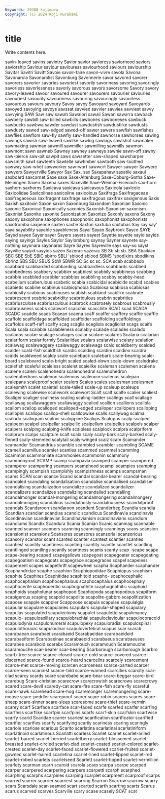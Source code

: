 ```yaml
---
Keywords: 29388 kojimura
Copyright: (C) 2024 Koji Murakami
---
```


# title

Write contents here.



 savin-leaved savins savintry Savior savior savioress saviorhood saviors saviorship
Saviour saviour saviouress saviourhood saviours saviourship Savitar Savitri Savitt Savoie
savoir-faire savoir-vivre savola Savona Savonarola Savonarolist Savonburg Savonnerie savor savored
savorer savorers savorier savories savoriest savorily savoriness savoring savoringly savorless
savorlessness savorly savorous savors savorsome Savory savory savory-leaved savour savoured
savourer savourers savourier savouries savouriest savourily savouriness savouring savouringly savourless
savourous savours savoury Savoy savoy Savoyard savoyard Savoyards savoyed savoying
savoys savssat savvied savvier savvies savviest savvy savvying SAW Saw
saw sawah Sawaiori sawali Sawan sawarra sawback sawbelly sawbill saw-billed
sawbills sawbones sawboneses sawbuck sawbucks sawbwa sawder sawdust sawdustish sawdustlike
sawdusts sawdusty sawed saw-edged sawed-off sawer sawers sawfish sawfishes sawflies
sawflom saw-fly sawfly saw-handled sawhorse sawhorses sawing sawings sawish saw-leaved
sawlike sawlog sawlogs sawlshot sawmaker sawmaking sawman sawmill sawmiller sawmilling
sawmills sawmon sawmont sawn sawneb Sawney sawney sawneys sawnie sawn-off
sawny saw-pierce saw-pit sawpit saws sawsetter saw-shaped sawsharper sawsmith sawt
sawteeth Sawtelle sawtimber sawtooth saw-toothed sawway saw-whet sawworker saw-wort sawwort
Sawyer sawyer Sawyere sawyers Sawyerville Sawyor Sax Sax. sax Saxapahaw
saxatile saxaul saxboard saxcornet Saxe saxe Saxe-Altenburg Saxe-Coburg-Gotha Saxe-Meiningen Saxen
Saxena saxes Saxeville Saxe-Weimar-Eisenach sax-horn saxhorn saxhorns Saxicava saxicava saxicavous
Saxicola saxicole Saxicolidae Saxicolinae saxicoline saxicolous Saxifraga Saxifragaceae saxifragaceous saxifragant
saxifrage saxifragous saxifrax saxigenous Saxis Saxish saxitoxin Saxon saxon Saxonburg
Saxondom Saxonian Saxonic saxonic Saxonical Saxonically saxonies Saxonish Saxonism saxonism
Saxonist Saxonite saxonite Saxonization Saxonize Saxonly saxons Saxony saxony saxophone
saxophones saxophonic saxophonist saxophonists saxotromba saxpence saxten saxtie Saxton saxtuba
saxtubas Say say say' saya sayability sayable sayableness Sayal Sayao
Saybrook Sayce SAYE Sayed sayee Sayer sayer Sayers sayers sayest
Sayette sayette sayid sayids saying sayings Sayles Saylor Saylorsburg saynay
Sayner saynete say-nothing sayonara sayonaras Sayre Sayres Sayreville says say-so
sayst Sayville sayyid sayyids sazen Sazerac sazerac SB Sb sb
sb. SBA Sbaikian SBC SBE SbE SBIC sbirro SBLI 'sblood
sblood SBMS 'sbodikins sbodikins Sbrinz SBS SBU SBUS SbW SBWR
SC Sc sc sc. SCA scab scabbado scabbard scabbarded scabbarding
scabbardless scabbards scabbed scabbedness scabbery scabbier scabbiest scabbily scabbiness scabbing
scabble scabbled scabbler scabbles scabbling scabby scabby-head scabellum scaberulous scabetic
scabia scabicidal scabicide scabid scabies scabietic scabine scabinus scabiophobia Scabiosa
scabiosa scabiosas scabiosity scabious scabiouses scabish scabland scablike scabrate scabrescent
scabrid scabridity scabridulous scabrin scabrities scabriusculose scabriusculous scabrock scabrosely scabrous
scabrously scabrousness scabs scabwort scacchic scacchite SCAD scad SCADA SCADC
scaddle scads Scaean scaena scaff scaffer scaffery scaffie scaffle scaffold
scaffoldage scaffolded scaffolder scaffolding scaffoldings scaffolds scaff-raff scaffy scag scaglia
scagliola scagliolist scags scaife Scala scala scalable scalableness scalably scalade
scalades scalado scalados scalae scalage scalages scalar scalare scalares Scalaria
scalarian scalariform scalariformly Scalariidae scalars scalarwise scalary scalation scalawag scalawaggery
scalawaggy scalawags scald scaldberry scalded scalder scald-fish scaldfish scaldic scalding
scaldini scaldino scaldra scalds scaldweed scaldy scale scaleback scalebark scale-bearing
scale-board scaleboard scale-bright scaled scaled-down scale-down scaledrake scalefish scaleful scaleless
scalelet scalelike scaleman scalemen scalena scalene scaleni scalenohedra scalenohedral scalenohedron
scalenohedrons scalenon scalenous scalenum scalenus scalepan scalepans scaleproof scaler scalers
Scales scales scalesman scalesmen scalesmith scalet scaletail scale-tailed scale-up scaleup
scaleups scalewing scalewise scalework scalewort Scalf scalf scalfe scalier scaliest
Scaliger scaliger scaliness scaling scaling-ladder scalings scall scallage scallawag scallawaggery
scallawaggy scalled scallion scallions scallola scallom scallop scalloped scalloped-edged scalloper
scallopers scalloping scallopini scallops scallop-shell scallopwise scalls scallywag scalma scalodo
scalogram scaloni scaloppine Scalops Scalopus scalp scalped scalpeen scalpel scalpellar
scalpellic scalpellum scalpellus scalpels scalper scalpers scalping scalping-knife scalpless scalplock
scalpra scalpriform scalprum scalps scalpture scalt scalx scaly scaly-bark scaly-barked
scaly-finned scaly-stemmed scalytail scaly-winged scalz scam Scamander scamander Scamandrius scamble
scambled scambler scambling SCAME scamell scamillus scamler scamles scammed scammel
scamming Scammon scammoniate scammonies scammonin scammony scammonyroot SCAMP scamp scampavia
scamped scamper scampered scamperer scampering scampers scamphood scampi scampies scamping
scampingly scampish scampishly scampishness scamps scampsman scams SCAN scan scance
Scand scandal scandal-bearer scandal-bearing scandaled scandaling scandalisation scandalise scandalised scandaliser
scandalising scandalization scandalize scandalized scandalizer scandalizers scandalizes scandalizing scandalled scandalling
scandalmonger scandal-mongering scandalmongering scandalmongery scandalmonging scandalous scandalously scandalousness scandalproof scandals
Scandaroon scandaroon scandent Scanderbeg Scandia scandia Scandian scandian scandias scandic
scandicus Scandinavia scandinavia Scandinavian scandinavian Scandinavianism scandinavians scandium scandiums Scandix
Scandura Scania Scanian Scanic scanmag scannable scanned scanner scanners scanning
scanningly scannings scans scansion scansionist scansions Scansores scansores scansorial scansorious
scansory scanstor scant scanted scanter scantest scantier scanties scantiest scantily
scantiness scanting scantity scantle scantlet scantling scantlinged scantlings scantly scantness
scants scanty scap -scape scape scape-bearing scaped scapegallows scapegoat scapegoater
scapegoating scapegoatism scapegoats scapegrace scapegraces scapel scapeless scapement scapes scapethrift
scapewheel scapha Scaphander scaphander Scaphandridae scaphe scaphion Scaphiopodidae Scaphiopus scaphism
scaphite Scaphites Scaphitidae scaphitoid scapho- scaphocephalic scaphocephalism scaphocephalous scaphocephalus scaphocephaly
scaphocerite scaphoceritic scaphognathite scaphognathitic scaphoid scaphoids scapholunar scaphopod Scaphopoda scaphopodous
scapiform scapigerous scaping scapoid scapolite scapolite-gabbro scapolitization scapose scapple scappler
Scappoose scapula scapulae scapulalgia scapular scapulare scapularies scapulars scapular-shaped scapulary
scapulas scapulated scapulectomy scapulet scapulette scapulimancy scapulo- scapuloaxillary scapulobrachial scapuloclavicular
scapulocoracoid scapulodynia scapulohumeral scapulopexy scapuloradial scapulospinal scapulothoracic scapuloulnar scapulovertebral scapus
scar scarab scarabaean scarabaei scarabaeid Scarabaeidae scarabaeidoid scarabaeiform Scarabaeinae scarabaeoid
scarabaeus scarabaeuses scarabee scaraboid scarabs Scaramouch scaramouch Scaramouche scaramouche scar-bearer
scar-bearing Scarborough scarborough Scarbro scarb-tree scarce scarce-closed scarce-cold scarce-covered scarce-discerned
scarce-found scarce-heard scarcelins scarcely scarcement scarce-met scarce-moving scarcen scarceness scarce-parted
scarcer scarce-seen scarcest scarce-told scarce-warned scarcities scarcity scar-clad scarcy scards
scare scarebabe scare-bear scare-beggar scare-bird scarebug Scare-christian scarecrow scarecrowish scarecrows
scarecrowy scared scare-devil scaredy-cat scare-fire scare-fish scare-fly scareful scare-hawk scarehead
scare-hog scaremonger scaremongering scare-mouse scare-peddler scareproof scarer scare-robin scarers scares
scare-sheep scare-sinner scare-sleep scaresome scare-thief scare-vermin scarey scarf Scarface scarface
scar-faced scarfe scarfed scarfer scarfing scarfless scarflike scarfpin scarfpins scarfs
scarf-skin scarfskin scarfwise scarfy scarid Scaridae scarier scariest scarification scarificator
scarified scarifier scarifies scarify scarifying scarily scariness scaring scaringly scariole
scariose scarious Scarito scarlatina scarlatinal scarlatiniform scarlatinoid scarlatinous Scarlatti scarless
Scarlet scarlet scarlet-ariled scarlet-barred scarlet-berried scarletberry scarlet-blossomed scarlet-breasted scarlet-circled scarlet-clad
scarlet-coated scarlet-colored scarlet-crested scarlet-day scarlet-faced scarlet-flowered scarlet-fruited scarlet-gowned scarlet-haired scarletina
scarlet-lined scarlet-lipped scarlet-red scarlet-robed scarlets scarletseed Scarlett scarlet-tipped scarlet-vermillion scarlety
scarman scarn scaroid scarola scarp scarpa scarpe scarped scarper scarpered
scarpering scarpers scarpetti scarph scarphed scarphing scarphs scarpines scarping scarplet
scarpment scarproof scarps scarred scarrer scarrier scarriest scarring Scarron Scarrow
scarrow scarry scars Scarsdale scar-seamed scart scarted scarth scarting scarts
Scarus scarus scarved scarves Scarville scary scase scasely SCAT scat
